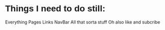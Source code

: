 <h1 style="size: 40px; font-family: Verdana, Geneva, Tahoma, sans-serif;">
    Things I need to do still:
</h1>

<p style="size: 20px;">
    Everything
    Pages
    Links
    NavBar
    All that sorta stuff
    Oh also like and subcribe
</p>
